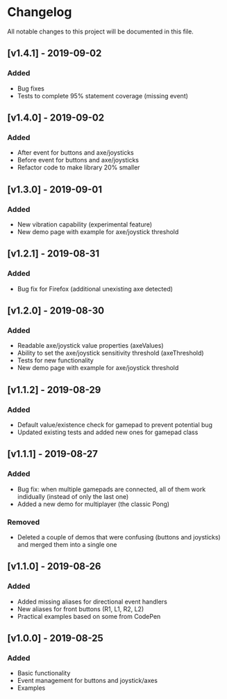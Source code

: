 # Changelog

All notable changes to this project will be documented in this file.

## [v1.4.1] - 2019-09-02

### Added

- Bug fixes
- Tests to complete 95% statement coverage (missing event)

## [v1.4.0] - 2019-09-02

### Added

- After event for buttons and axe/joysticks
- Before event for buttons and axe/joysticks
- Refactor code to make library 20% smaller

## [v1.3.0] - 2019-09-01

### Added

- New vibration capability (experimental feature)
- New demo page with example for axe/joystick threshold

## [v1.2.1] - 2019-08-31

### Added

- Bug fix for Firefox (additional unexisting axe detected)

## [v1.2.0] - 2019-08-30

### Added

- Readable axe/joystick value properties (axeValues)
- Ability to set the axe/joystick sensitivity threshold (axeThreshold)
- Tests for new functionality
- New demo page with example for axe/joystick threshold

## [v1.1.2] - 2019-08-29

### Added

- Default value/existence check for gamepad to prevent potential bug
- Updated existing tests and added new ones for gamepad class

## [v1.1.1] - 2019-08-27

### Added

- Bug fix: when multiple gamepads are connected, all of them work indidually (instead of only the last one)
- Added a new demo for multiplayer (the classic Pong)

### Removed

- Deleted a couple of demos that were confusing (buttons and joysticks) and merged them into a single one

## [v1.1.0] - 2019-08-26

### Added

- Added missing aliases for directional event handlers
- New aliases for front buttons (R1, L1, R2, L2)
- Practical examples based on some from CodePen

## [v1.0.0] - 2019-08-25

### Added

- Basic functionality
- Event management for buttons and joystick/axes
- Examples
